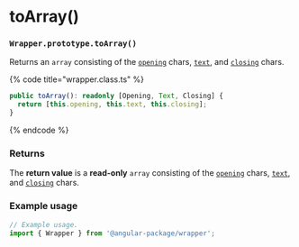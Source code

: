 # toArray()

### `Wrapper.prototype.toArray()`

Returns an `array` consisting of the [`opening`](../../../wrap/instance/accessors/#wrap.prototype.opening) chars, [`text`](../../../wrap/instance/accessors/#wrap.prototype.text), and [`closing`](../../../wrap/instance/accessors/#wrap.prototype.closing) chars.

{% code title="wrapper.class.ts" %}
```typescript
public toArray(): readonly [Opening, Text, Closing] {
  return [this.opening, this.text, this.closing];
}
```
{% endcode %}

### Returns

The **return value** is a **read-only** `array` consisting of the [`opening`](../../../wrap/instance/accessors/#wrap.prototype.opening) chars, [`text`](../../../wrap/instance/accessors/#wrap.prototype.text), and [`closing`](../../../wrap/instance/accessors/#wrap.prototype.closing) chars.

### Example usage

```typescript
// Example usage.
import { Wrapper } from '@angular-package/wrapper';


```
